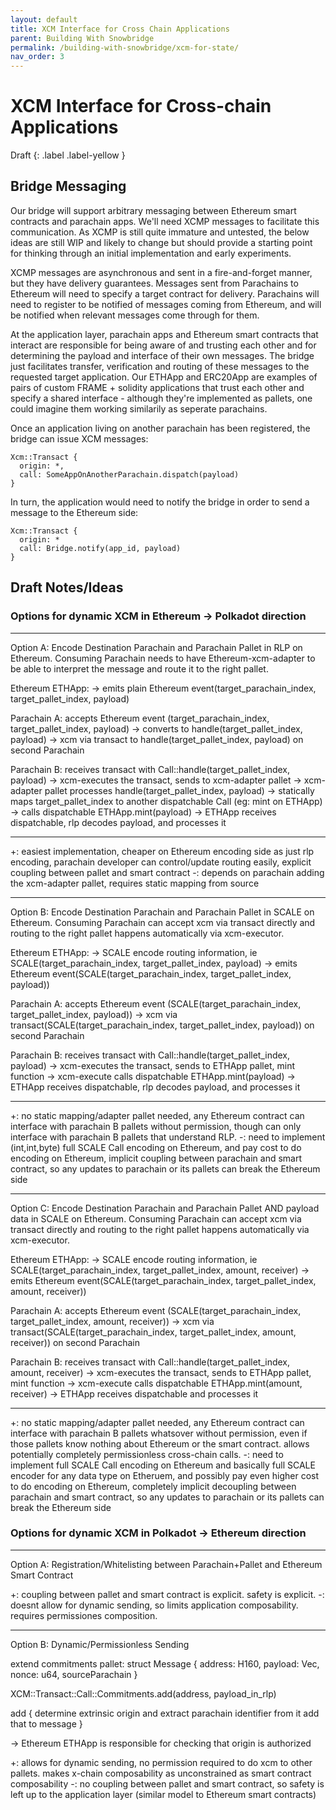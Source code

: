 ```yaml
---
layout: default
title: XCM Interface for Cross Chain Applications
parent: Building With Snowbridge
permalink: /building-with-snowbridge/xcm-for-state/
nav_order: 3
---
```


# XCM Interface for Cross-chain Applications

Draft
{: .label .label-yellow }

## Bridge Messaging

Our bridge will support arbitrary messaging between Ethereum smart contracts and parachain apps. We'll need XCMP messages to facilitate this communication. As XCMP is still quite immature and untested, the below ideas are still WIP and likely to change but should provide a starting point for thinking through an initial implementation and early experiments.

XCMP messages are asynchronous and sent in a fire-and-forget manner, but they have delivery guarantees. Messages sent from Parachains to Ethereum will need to specify a target contract for delivery. Parachains will need to register to be notified of messages coming from Ethereum, and will be notified when relevant messages come through for them.

At the application layer, parachain apps and Ethereum smart contracts that interact are responsible for being aware of and trusting each other and for determining the payload and interface of their own messages. The bridge just facilitates transfer, verification and routing of these messages to the requested target application. Our ETHApp and ERC20App are examples of pairs of custom FRAME + solidity applications that trust each other and specify a shared interface - although they're implemented as pallets, one could imagine them working similarily as seperate parachains.

Once an application living on another parachain has been registered, the bridge can issue XCM messages:

```text
Xcm::Transact {
  origin: *,
  call: SomeAppOnAnotherParachain.dispatch(payload)
}
```

In turn, the application would need to notify the bridge in order to send a message to the Ethereum side:

```text
Xcm::Transact {
  origin: *
  call: Bridge.notify(app_id, payload)
}
```

## Draft Notes/Ideas

### Options for dynamic XCM in Ethereum -> Polkadot direction

---

Option A: Encode Destination Parachain and Parachain Pallet in RLP on Ethereum. Consuming Parachain needs to have Ethereum-xcm-adapter to be able to interpret the message and route it to the right pallet.

Ethereum ETHApp:
-> emits plain Ethereum event(target_parachain_index, target_pallet_index, payload)

<!-- Why ETHApp? That app should be custom, and have nothing to do with Ether, right? -->

Parachain A:
accepts Ethereum event (target_parachain_index, target_pallet_index, payload)
-> converts to handle(target_pallet_index, payload)
-> xcm via transact to handle(target_pallet_index, payload) on second Parachain

Parachain B:
receives transact with Call::handle(target_pallet_index, payload)
-> xcm-executes the transact, sends to xcm-adapter pallet
-> xcm-adapter pallet processes handle(target_pallet_index, payload)
-> statically maps target_pallet_index to another dispatchable Call (eg: mint on ETHApp)
-> calls dispatchable ETHApp.mint(payload)
-> ETHApp receives dispatchable, rlp decodes payload, and processes it

---

+: easiest implementation, cheaper on Ethereum encoding side as just rlp encoding, parachain developer can control/update routing easily, explicit coupling between pallet and smart contract
-: depends on parachain adding the xcm-adapter pallet, requires static mapping from source

---

Option B: Encode Destination Parachain and Parachain Pallet in SCALE on Ethereum. Consuming Parachain can accept xcm via transact directly and routing to the right pallet happens automatically via xcm-executor.

Ethereum ETHApp:
-> SCALE encode routing information, ie SCALE(target_parachain_index, target_pallet_index, payload)
-> emits Ethereum event(SCALE(target_parachain_index, target_pallet_index, payload))

Parachain A:
accepts Ethereum event (SCALE(target_parachain_index, target_pallet_index, payload))
-> xcm via transact(SCALE(target_parachain_index, target_pallet_index, payload)) on second Parachain

Parachain B:
receives transact with Call::handle(target_pallet_index, payload)
-> xcm-executes the transact, sends to ETHApp pallet, mint function
-> xcm-execute calls dispatchable ETHApp.mint(payload)
-> ETHApp receives dispatchable, rlp decodes payload, and processes it

---

+: no static mapping/adapter pallet needed, any Ethereum contract can interface with parachain B pallets without permission, though can only interface with parachain B pallets that understand RLP.
-: need to implement (int,int,byte) full SCALE Call encoding on Ethereum, and pay cost to do encoding on Ethereum, implicit coupling between parachain and smart contract, so any updates to parachain or its pallets can break the Ethereum side

---

Option C: Encode Destination Parachain and Parachain Pallet AND payload data in SCALE on Ethereum. Consuming Parachain can accept xcm via transact directly and routing to the right pallet happens automatically via xcm-executor.

Ethereum ETHApp:
-> SCALE encode routing information, ie SCALE(target_parachain_index, target_pallet_index, amount, receiver)
-> emits Ethereum event(SCALE(target_parachain_index, target_pallet_index, amount, receiver))

Parachain A:
accepts Ethereum event (SCALE(target_parachain_index, target_pallet_index, amount, receiver))
-> xcm via transact(SCALE(target_parachain_index, target_pallet_index, amount, receiver)) on second Parachain

Parachain B:
receives transact with Call::handle(target_pallet_index, amount, receiver)
-> xcm-executes the transact, sends to ETHApp pallet, mint function
-> xcm-execute calls dispatchable ETHApp.mint(amount, receiver)
-> ETHApp receives dispatchable and processes it

---

+: no static mapping/adapter pallet needed, any Ethereum contract can interface with parachain B pallets whatsover without permission, even if those pallets know nothing about Ethereum or the smart contract. allows potentially completely permissionless cross-chain calls.
-: need to implement full SCALE Call encoding on Ethereum and basically full SCALE encoder for any data type on Etheruem, and possibly pay even higher cost to do encoding on Ethereum, completely implicit decoupling between parachain and smart contract, so any updates to parachain or its pallets can break the Ethereum side

### Options for dynamic XCM in Polkadot -> Ethereum direction

---

Option A: Registration/Whitelisting between Parachain+Pallet and Ethereum Smart Contract

+: coupling between pallet and smart contract is explicit. safety is explicit.
-: doesnt allow for dynamic sending, so limits application composability. requires permissiones composition.

---

Option B: Dynamic/Permissionless Sending

extend commitments pallet:
struct Message {
address: H160,
payload: Vec<u8>,
nonce: u64,
sourceParachain
}

XCM::Transact::Call::Commitments.add(address, payload_in_rlp)

add {
determine extrinsic origin and extract parachain identifier from it
add that to message
}

-> Ethereum
ETHApp is responsible for checking that origin is authorized

+: allows for dynamic sending, no permission required to do xcm to other pallets. makes x-chain composability as unconstrained as smart contract composability
-: no coupling between pallet and smart contract, so safety is left up to the application layer (similar model to Ethereum smart contracts)
